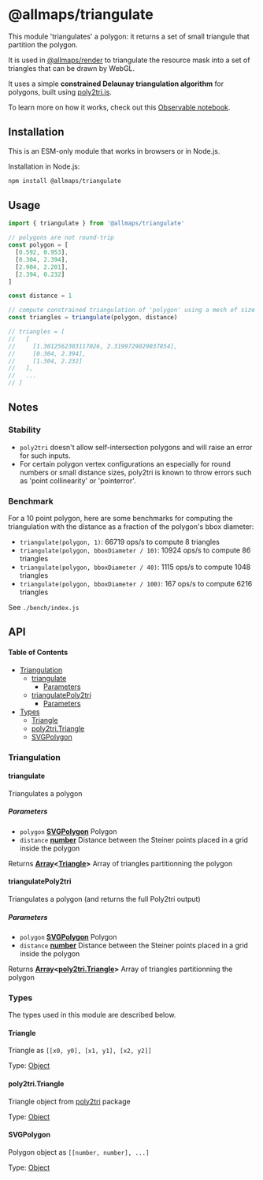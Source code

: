 # @allmaps/triangulate

This module 'triangulates' a polygon: it returns a set of small triangule that partition the polygon.

It is used in [@allmaps/render](../../packages/render/) to triangulate the resource mask into a set of triangles that can be drawn by WebGL.

It uses a simple **constrained Delaunay triangulation algorithm** for polygons, built using [poly2tri.js](https://github.com/r3mi/poly2tri.js).

To learn more on how it works, check out this [Observable notebook](https://observablehq.com/d/199e169d58f0bf0d).

## Installation

This is an ESM-only module that works in browsers or in Node.js.

Installation in Node.js:

```sh
npm install @allmaps/triangulate
```

## Usage

```js
import { triangulate } from '@allmaps/triangulate'

// polygons are not round-trip
const polygon = [
  [0.592, 0.953],
  [0.304, 2.394],
  [2.904, 2.201],
  [2.394, 0.232]
]

const distance = 1

// compute constrained triangulation of 'polygon' using a mesh of size 'distance'
const triangles = triangulate(polygon, distance)

// triangles = [
//   [
//     [1.3012562303117026, 2.3199729029037854],
//     [0.304, 2.394],
//     [1.304, 2.232]
//   ],
//   ...
// ]
```

## Notes

### Stability

*   `poly2tri` doesn't allow self-intersection polygons and will raise an error for such inputs.
*   For certain polygon vertex configurations an especially for round numbers or small distance sizes, poly2tri is known to throw errors such as 'point collinearity' or 'pointerror'.

### Benchmark

For a 10 point polygon, here are some benchmarks for computing the triangulation with the distance as a fraction of the polygon's bbox diameter:

*   `triangulate(polygon, 1)`: 66719 ops/s to compute 8 triangles
*   `triangulate(polygon, bboxDiameter / 10)`: 10924 ops/s to compute 86 triangles
*   `triangulate(polygon, bboxDiameter / 40)`: 1115 ops/s to compute 1048 triangles
*   `triangulate(polygon, bboxDiameter / 100)`: 167 ops/s to compute 6216 triangles

See `./bench/index.js`

## API

<!-- Generated by documentation.js. Update this documentation by updating the source code. -->

#### Table of Contents

*   [Triangulation](#triangulation)
    *   [triangulate](#triangulate)
        *   [Parameters](#parameters)
    *   [triangulatePoly2tri](#triangulatepoly2tri)
        *   [Parameters](#parameters-1)
*   [Types](#types)
    *   [Triangle](#triangle)
    *   [poly2tri.Triangle](#poly2tritriangle)
    *   [SVGPolygon](#svgpolygon)

### Triangulation



#### triangulate

Triangulates a polygon

##### Parameters

*   `polygon` **[SVGPolygon](#svgpolygon)** Polygon
*   `distance` **[number](https://developer.mozilla.org/docs/Web/JavaScript/Reference/Global_Objects/Number)** Distance between the Steiner points placed in a grid inside the polygon

Returns **[Array](https://developer.mozilla.org/docs/Web/JavaScript/Reference/Global_Objects/Array)<[Triangle](#triangle)>** Array of triangles partitionning the polygon

#### triangulatePoly2tri

Triangulates a polygon (and returns the full Poly2tri output)

##### Parameters

*   `polygon` **[SVGPolygon](#svgpolygon)** Polygon
*   `distance` **[number](https://developer.mozilla.org/docs/Web/JavaScript/Reference/Global_Objects/Number)** Distance between the Steiner points placed in a grid inside the polygon

Returns **[Array](https://developer.mozilla.org/docs/Web/JavaScript/Reference/Global_Objects/Array)<[poly2tri.Triangle](#poly2tritriangle)>** Array of triangles partitionning the polygon

### Types

The types used in this module are described below.

#### Triangle

Triangle as `[[x0, y0], [x1, y1], [x2, y2]]`

Type: [Object](https://developer.mozilla.org/docs/Web/JavaScript/Reference/Global_Objects/Object)

#### poly2tri.Triangle

Triangle object from [poly2tri](https://github.com/r3mi/poly2tri.js/) package

Type: [Object](https://developer.mozilla.org/docs/Web/JavaScript/Reference/Global_Objects/Object)

#### SVGPolygon

Polygon object as `[[number, number], ...]`

Type: [Object](https://developer.mozilla.org/docs/Web/JavaScript/Reference/Global_Objects/Object)

